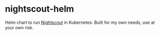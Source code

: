 # nightscout-helm

Helm chart to run [Nightscout] in Kubernetes. Built for my own needs, use at your own risk.

[Nightscout]: https://nightscout.github.io/
